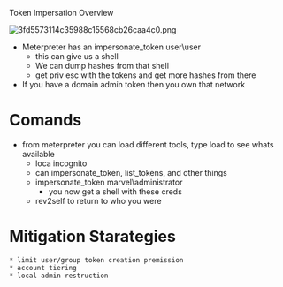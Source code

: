 Token Impersation Overview 

![3fd5573114c35988c15568cb26caa4c0.png](../../_resources/e6997299d128493f8d9d454fba3fd8ac.png)

* Meterpreter has an impersonate_token user\\user
	* this can give us a shell 
	* We can dump hashes from that shell 
	* get priv esc with the tokens and get more hashes from there
* If you have a domain admin token then you own that network 

# Comands
* from meterpreter you can load different tools, type load to see whats available 
	* loca incognito 
	* can impersonate_token, list_tokens, and other things 
	* impersonate_token marvel\\administrator
		* you now get a shell with these creds 
	* rev2self to return to who you were 

# Mitigation Starategies 
	* limit user/group token creation premission
	* account tiering 
	* local admin restruction 